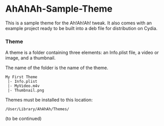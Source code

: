# AhAhAh-Sample-Theme

This is a sample theme for the Ah!Ah!Ah! tweak. It also comes with an example project ready to be built into a deb file for distribution on Cydia.


###  Theme

A theme is a folder containing three elements: an Info.plist file, a video or image, and a thumbnail.

The name of the folder is the name of the theme.

```
My First Theme
 |- Info.plist
 |- MyVideo.m4v
 |- Thumbnail.png
```

Themes must be installed to this location:
```
/User/Library/AhAhAh/Themes/
```

(to be continued)
